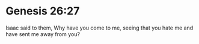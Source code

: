 # Genesis 26:27

Isaac said to them, Why have you come to me, seeing that you hate me and have sent me away from you?
